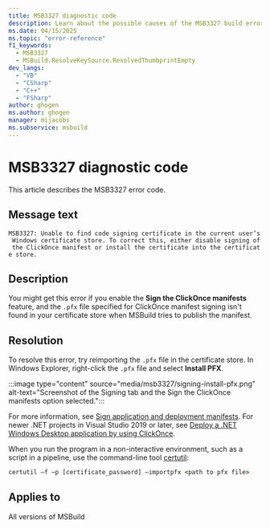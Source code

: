 ```yaml
---
title: MSB3327 diagnostic code
description: Learn about the possible causes of the MSB3327 build error and get troubleshooting tips.
ms.date: 04/15/2025
ms.topic: "error-reference"
f1_keywords:
  - MSB3327
  - MSBuild.ResolveKeySource.ResolvedThumbprintEmpty
dev_langs:
  - "VB"
  - "CSharp"
  - "C++"
  - "FSharp"
author: ghogen
ms.author: ghogen
manager: mijacobs
ms.subservice: msbuild
---
```

# MSB3327 diagnostic code

<!-- :::ErrorDefinitionDescription::: -->
<!-- :::editable-content name="introDescription"::: -->
This article describes the MSB3327 error code.
<!-- :::editable-content-end::: -->

## Message text

`MSB3327: Unable to find code signing certificate in the current user’s Windows certificate store. To correct this, either disable signing of the ClickOnce manifest or install the certificate into the certificate store.`

<!-- :::editable-content name="postOutputDescription"::: -->
## Description

You might get this error if you enable the **Sign the ClickOnce manifests** feature, and the `.pfx` file specified for ClickOnce manifest signing isn't found in your certificate store when MSBuild tries to publish the manifest.

## Resolution

To resolve this error, try reimporting the `.pfx` file in the certificate store. In Windows Explorer, right-click the `.pfx` file  and select **Install PFX**.

:::image type="content" source="media/msb3327/signing-install-pfx.png" alt-text="Screenshot of the Signing tab and the Sign the ClickOnce manifests option selected.":::

For more information, see [Sign application and deployment manifests](../../ide/how-to-sign-application-and-deployment-manifests.md). For newer .NET projects in Visual Studio 2019 or later, see [Deploy a .NET Windows Desktop application by using ClickOnce](../../deployment/quickstart-deploy-using-clickonce-folder.md).

When you run the program in a non-interactive environment, such as a script in a pipeline, use the command-line tool [certutil](/windows-server/administration/windows-commands/certutil):

```cmd
certutil –f –p [certificate_password] –importpfx <path to pfx file>
```
<!-- :::editable-content-end::: -->
<!-- :::ErrorDefinitionDescription-end::: -->

## Applies to

All versions of MSBuild